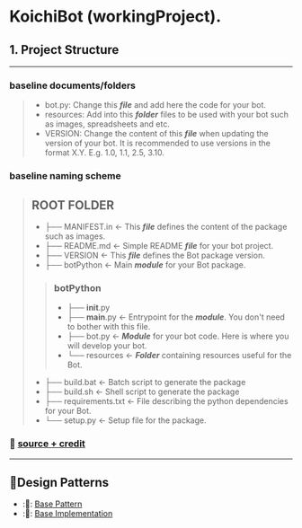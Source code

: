 # KoichiBot (workingProject).
## 1. Project Structure

---

### baseline documents/folders

> - bot.py: Change this ***file*** and add here the code for your bot.
> - resources: Add into this ***folder*** files to be used with your bot such as images, spreadsheets and etc. 
> - VERSION: Change the content of this ***file*** when updating the version of your bot. It is recommended to use versions in the format X.Y. E.g. 1.0, 1.1, 2.5, 3.10.

### baseline naming scheme
> ## ROOT FOLDER
> - ├── MANIFEST.in       <- This ***file*** defines the content of the package such as images.
> - ├── README.md         <- Simple README ***file*** for your bot project. 
> - ├── VERSION           <- This ***file*** defines the Bot package version.
> - ├── botPython         <- Main ***module*** for your Bot package.
> > ### botPython 
> > - ├── __init__.py 
> > - ├── __main__.py   <- Entrypoint for the ***module***. You don't need to bother with this file. 
> > - ├── bot.py        <- ***Module*** for your bot code. Here is where you will develop your bot. 
> >-   └── resources     <- ***Folder*** containing resources useful for the Bot. 
> - ├── build.bat         <- Batch script to generate the package 
> - ├── build.sh          <- Shell script to generate the package 
> - ├── requirements.txt  <- File describing the python dependencies for your Bot. 
> - └── setup.py          <- Setup file for the package.
> 

### :memo: [source + credit](https://botcity-dev.github.io/bot-python-template/project/)

---

## 🎨Design Patterns
- :🪬: [Base Pattern](https://refactoring.guru/design-patterns/proxy)
- :🧿: [Base Implementation](https://rednafi.github.io/digressions/python/2020/06/16/python-proxy-pattern.html)

